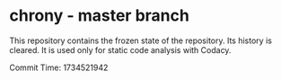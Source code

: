 # chrony - master branch

This repository contains the frozen state of the repository.
Its history is cleared. It is used only for static code
analysis with Codacy.

Commit Time: 1734521942